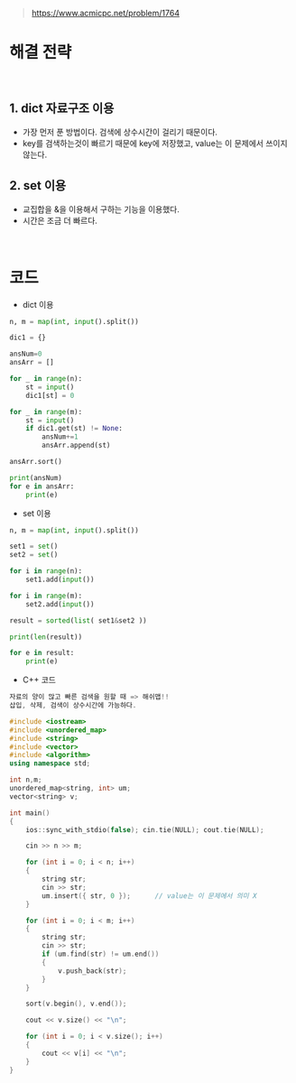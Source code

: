 > [ https://www.acmicpc.net/problem/1764 ]( https://www.acmicpc.net/problem/1764 )   

# 해결 전략

</br>

## 1.  dict 자료구조 이용

- 가장 먼저 푼 방법이다. 검색에 상수시간이 걸리기 때문이다.
- key를 검색하는것이 빠르기 때문에 key에 저장했고, value는 이 문제에서 쓰이지 않는다.

## 2. set 이용
- 교집합을 &을 이용해서 구하는 기능을 이용했다.
- 시간은 조금 더 빠르다.


</br>

# 코드

- dict 이용

```python
n, m = map(int, input().split())

dic1 = {}

ansNum=0
ansArr = []

for _ in range(n):
    st = input()
    dic1[st] = 0

for _ in range(m):
    st = input()
    if dic1.get(st) != None:
        ansNum+=1
        ansArr.append(st)

ansArr.sort()

print(ansNum)
for e in ansArr:
    print(e)
```
- set 이용

```python
n, m = map(int, input().split())

set1 = set()
set2 = set()

for i in range(n):
    set1.add(input())

for i in range(m):
    set2.add(input())

result = sorted(list( set1&set2 ))

print(len(result))

for e in result:
    print(e)

```

- C++ 코드
```c++
자료의 양이 많고 빠른 검색을 원할 때 => 해쉬맵!!
삽입, 삭제, 검색이 상수시간에 가능하다.

#include <iostream>
#include <unordered_map>
#include <string>
#include <vector>
#include <algorithm>
using namespace std;

int n,m;
unordered_map<string, int> um;
vector<string> v;

int main()
{
	ios::sync_with_stdio(false); cin.tie(NULL); cout.tie(NULL);

	cin >> n >> m;

	for (int i = 0; i < n; i++)
	{
		string str;
		cin >> str;
		um.insert({ str, 0 });		// value는 이 문제에서 의미 X
	}

	for (int i = 0; i < m; i++)
	{
		string str;
		cin >> str;
		if (um.find(str) != um.end())
		{
			v.push_back(str);
		}
	}

	sort(v.begin(), v.end());

	cout << v.size() << "\n";

	for (int i = 0; i < v.size(); i++)
	{
		cout << v[i] << "\n";
	}
}
```